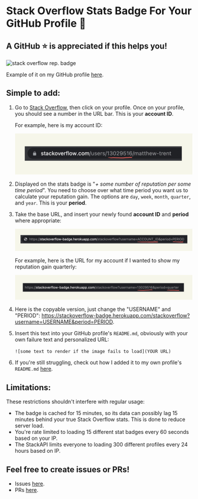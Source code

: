 # Stack Overflow Stats Badge For Your GitHub Profile 🚀

## A GitHub ⭐️ is appreciated if this helps you!

![stack overflow rep. badge](https://stackoverflow-badge.herokuapp.com/stackoverflow?username=13029516&period=year)

Example of it on my GitHub profile [here](https://github.com/mattrltrent).

## Simple to add:

1. Go to [Stack Overflow](https://stackoverflow.com/), then click on your profile. Once on your profile, you should see a number in the URL bar. This is your **account ID**.

   For example, here is my account ID:

   <img  src="https://github.com/mattrltrent/stackoverflow_badge/blob/main/assets/github/demo_2.jpeg?raw=true"  style="display: inline"/>

2. Displayed on the stats badge is "*+ some number of reputation per some time period*". You need to choose over what time period you want us to calculate your reputation gain. The options are `day`,  `week`, `month`, `quarter`, and `year`. This is your **period**.

3. Take the base URL, and insert your newly found **account ID** and **period** where appropriate: 

   <img  src="https://github.com/mattrltrent/stackoverflow_badge/blob/main/assets/github/demo_3.jpg?raw=true"  style="display: inline"/>

   For example, here is the URL for my account if I wanted to show my reputation gain quarterly:

   <img  src="https://github.com/mattrltrent/stackoverflow_badge/blob/main/assets/github/demo_4.jpg?raw=true"  style="display: inline"/>

4. Here is the copyable version, just change the "USERNAME" and "PERIOD": https://stackoverflow-badge.herokuapp.com/stackoverflow?username=USERNAME&period=PERIOD.

5. Insert this text into your GitHub profile's `README.md`, obviously with your own failure text and personalized URL:

   `![some text to render if the image fails to load](YOUR URL)`

6. If you're still struggling, check out how I added it to my own profile's `README.md` [here](https://github.com/mattrltrent/mattrltrent/blob/main/README.md).

## Limitations:

These restrictions shouldn't interfere with regular usage:

- The badge is cached for 15 minutes, so its data can possibly lag 15 minutes behind your true Stack Overflow stats. This is done to reduce server load.
- You're rate limited to loading 15 different stat badges every 60 seconds based on your IP.
- The StackAPI limits everyone to loading 300 different profiles every 24 hours based on IP.

## Feel free to create issues or PRs!

- Issues [here](https://github.com/mattrltrent/stackoverflow_badge/issues).
- PRs [here](https://github.com/mattrltrent/stackoverflow_badge/pulls).
